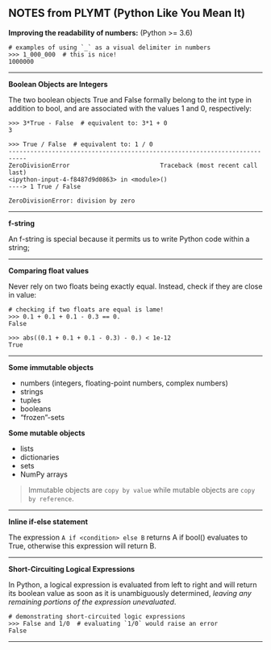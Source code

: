 ## NOTES from PLYMT (Python Like You Mean It)

**Improving the readability of numbers:** (Python >= 3.6)
```
# examples of using `_` as a visual delimiter in numbers
>>> 1_000_000  # this is nice!
1000000
```
-----

**Boolean Objects are Integers**

The two boolean objects True and False formally belong to the int type in addition to bool, and are associated with the values 1 and 0, respectively:
```
>>> 3*True - False  # equivalent to: 3*1 + 0
3

>>> True / False  # equivalent to: 1 / 0
---------------------------------------------------------------------------
ZeroDivisionError                         Traceback (most recent call last)
<ipython-input-4-f8487d9d0863> in <module>()
----> 1 True / False

ZeroDivisionError: division by zero
```
-------

**f-string**

An f-string is special because it permits us to write Python code within a string;

----
**Comparing float values**

Never rely on two floats being exactly equal. Instead, check if they are close in value:
```
# checking if two floats are equal is lame!
>>> 0.1 + 0.1 + 0.1 - 0.3 == 0.
False

>>> abs((0.1 + 0.1 + 0.1 - 0.3) - 0.) < 1e-12
True
```
----
**Some immutable objects**

- numbers (integers, floating-point numbers, complex numbers)
- strings
- tuples
- booleans
- “frozen”-sets

**Some mutable objects**

- lists
- dictionaries
- sets
- NumPy arrays

> Immutable objects are `copy by value` while mutable objects are `copy by reference`.
----
**Inline if-else statement**

The expression `A if <condition> else B` returns A if bool(<condition>) evaluates to True, otherwise this expression will return B.

----
**Short-Circuiting Logical Expressions**

In Python, a logical expression is evaluated from left to right and will return its boolean value as soon as it is unambiguously determined, _leaving any remaining portions of the expression unevaluated_.

```
# demonstrating short-circuited logic expressions
>>> False and 1/0  # evaluating `1/0` would raise an error
False
```

---


